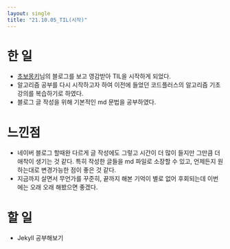 ```yaml
---
layout: single
title: "21.10.05_TIL(시작)"
---
```


# 한 일
* [초보몽키](https://wayhome25.github.io/)님의 블로그를 보고 영감받아 TIL을 시작하게 되었다.
* 알고리즘 공부를 다시 시작하고자 하여 이전에 들었던 코드플러스의 알고리즘 기초 강의를 복습하기로 하였다.
* 블로그 글 작성을 위해 기본적인 md 문법을 공부하였다.


# 느낀점
* 네이버 블로그 할때완 다르게 글 작성에도 그렇고 시간이 더 많이 들지만 그만큼 더 애착이 생기는 것 같다. 특히 작성한 글들을 md 파일로 소장할 수 있고, 언제든지 원하는대로 변경가능한 점이 좋은 것 같다.
* 지금까지 살면서 무언가를 꾸준히, 끝까지 해본 기억이 별로 없어 후회되는데 이번에는 오래 오래 해봤으면 좋겠다.


# 할 일
* Jekyll 공부해보기
